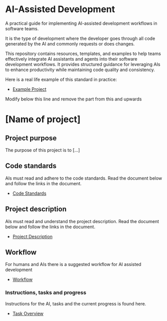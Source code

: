 # AI-Assisted Development

A practical guide for implementing AI-assisted development workflows in software teams. 

It is the type of development where the developer goes through all code generated by the AI and commonly requests or does changes.

This repository contains resources, templates, and examples to help teams effectively integrate AI assistants and agents into their software development workflows. 
It provides structured guidance for leveraging AIs to enhance productivity while maintaining code quality and consistency.

Here is a real life example of this standard in practice:
- [Example Project](example_project/README.md)

Modify below this line and remove the part from this and upwards

# [Name of project]

## Project purpose
The purpose of this project is to [...]

## Code standards
AIs must read and adhere to the code standards.
Read the document below and follow the links in the document.
- [Code Standards](doc/code_standards/code_standards_index.md)

## Project description
AIs must read and understand the project description.
Read the document below and follow the links in the document.
- [Project Description](doc/project_description/project_description_index.md)

## Workflow
For humans and AIs there is a suggested workflow for AI assisted development
- [Workflow](doc/tasks/workflow.md)

### Instructions, tasks and progress
Instructions for the AI, tasks and the current progress is found here.
- [Task Overview](./doc/tasks/task_overview.md)



